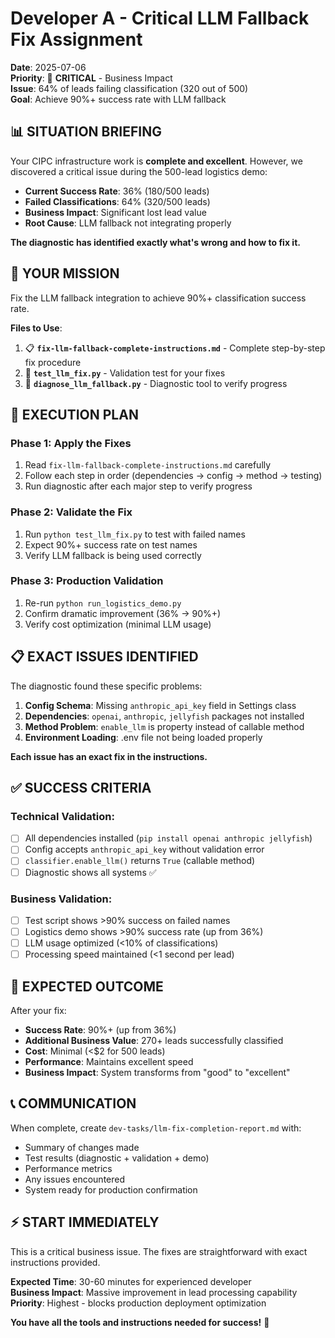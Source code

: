 # Developer A - Critical LLM Fallback Fix Assignment

**Date**: 2025-07-06  
**Priority**: 🚨 **CRITICAL** - Business Impact  
**Issue**: 64% of leads failing classification (320 out of 500)  
**Goal**: Achieve 90%+ success rate with LLM fallback  

## 📊 **SITUATION BRIEFING**

Your CIPC infrastructure work is **complete and excellent**. However, we discovered a critical issue during the 500-lead logistics demo:

- **Current Success Rate**: 36% (180/500 leads)
- **Failed Classifications**: 64% (320/500 leads)
- **Business Impact**: Significant lost lead value
- **Root Cause**: LLM fallback not integrating properly

**The diagnostic has identified exactly what's wrong and how to fix it.**

## 🎯 **YOUR MISSION**

Fix the LLM fallback integration to achieve 90%+ classification success rate.

**Files to Use**:
1. 📋 **`fix-llm-fallback-complete-instructions.md`** - Complete step-by-step fix procedure
2. 🧪 **`test_llm_fix.py`** - Validation test for your fixes
3. 🔧 **`diagnose_llm_fallback.py`** - Diagnostic tool to verify progress

## 🚀 **EXECUTION PLAN**

### **Phase 1: Apply the Fixes**
1. Read `fix-llm-fallback-complete-instructions.md` carefully
2. Follow each step in order (dependencies → config → method → testing)
3. Run diagnostic after each major step to verify progress

### **Phase 2: Validate the Fix**
1. Run `python test_llm_fix.py` to test with failed names
2. Expect 90%+ success rate on test names
3. Verify LLM fallback is being used correctly

### **Phase 3: Production Validation**
1. Re-run `python run_logistics_demo.py`
2. Confirm dramatic improvement (36% → 90%+)
3. Verify cost optimization (minimal LLM usage)

## 📋 **EXACT ISSUES IDENTIFIED**

The diagnostic found these specific problems:

1. **Config Schema**: Missing `anthropic_api_key` field in Settings class
2. **Dependencies**: `openai`, `anthropic`, `jellyfish` packages not installed
3. **Method Problem**: `enable_llm` is property instead of callable method
4. **Environment Loading**: .env file not being loaded properly

**Each issue has an exact fix in the instructions.**

## ✅ **SUCCESS CRITERIA**

### **Technical Validation**:
- [ ] All dependencies installed (`pip install openai anthropic jellyfish`)
- [ ] Config accepts `anthropic_api_key` without validation error
- [ ] `classifier.enable_llm()` returns `True` (callable method)
- [ ] Diagnostic shows all systems ✅

### **Business Validation**:
- [ ] Test script shows >90% success on failed names
- [ ] Logistics demo shows >90% success rate (up from 36%)
- [ ] LLM usage optimized (<10% of classifications)
- [ ] Processing speed maintained (<1 second per lead)

## 🎉 **EXPECTED OUTCOME**

After your fix:
- **Success Rate**: 90%+ (up from 36%)
- **Additional Business Value**: 270+ leads successfully classified
- **Cost**: Minimal (<$2 for 500 leads)
- **Performance**: Maintains excellent speed
- **Business Impact**: System transforms from "good" to "excellent"

## 📞 **COMMUNICATION**

When complete, create `dev-tasks/llm-fix-completion-report.md` with:
- Summary of changes made
- Test results (diagnostic + validation + demo)
- Performance metrics
- Any issues encountered
- System ready for production confirmation

## ⚡ **START IMMEDIATELY**

This is a critical business issue. The fixes are straightforward with exact instructions provided.

**Expected Time**: 30-60 minutes for experienced developer  
**Business Impact**: Massive improvement in lead processing capability  
**Priority**: Highest - blocks production deployment optimization  

**You have all the tools and instructions needed for success!** 🚀